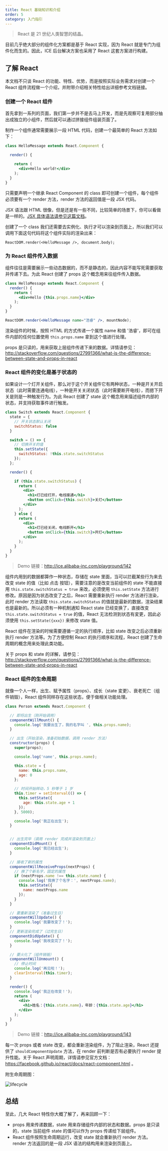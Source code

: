```yaml
---
title: React 基础知识和介绍
order: 5
category: 入门指引
---
```


> React 是 21 世纪人类智慧的结晶。

目前几乎绝大部分的组件化方案都是基于 React 实现，因为 React 就是专门为组件化而生的。因此，ICE 后台解决方案也采用了 React 这套方案进行构建。

## 了解 React

本文档不只谈 React 的功能、特性、优势，而是按照实际业务需求对创建一个 React 组件流程做一个介绍，并附带介绍相关特性给出详细参考文档链接。

### 创建一个 React 组件

首先拿到一系列的页面，我们第一步并不是去马上开发，而是先观察可复用部分抽出成独立的小组件，然后就可以通过拼接组件组装页面了。

制作一个组件通常需要展示一段 HTML 代码，创建一个最简单的 React 方法如下：

```jsx
class HelloMessage extends React.Component {

  render() {

    return (
      <div>Hello world!</div>
    );
  }
}
```
只需要声明一个继承 React Component 的 class 即可创建一个组件，每个组件必须要有一个 render 方法，render 方法的返回值是一段 JSX 代码。

JSX 语法跟 HTML 很像，但是还是有一些不同，比较简单的场景下，你可以看做是一样的。[JSX 具体语法请参见这篇文档](https://facebook.github.io/react/docs/jsx-in-depth-zh-CN.html)。

创建了一个 class 我们还需要去实例化、执行才可以渲染到页面上，所以我们可以调用下面这句代码将这个组件实际的渲染出来：

```
ReactDOM.render(<HelloMessage />, document.body);
```

### 为 React 组件传入数据

组件往往是需要展示一些动态数据的，而不是静态的，因此内容不能写死需要获取并传递下去。为此 React 创建了 props 这个概念用来往组件传入数据。

```jsx
class HelloMessage extends React.Component {
  render() {
    return (
      <div>Hello {this.props.name}</div>
    );
  }
}

ReactDOM.render(<HelloMessage name="浩睿" />, mountNode);
```
渲染组件的时候，按照 HTML 的方式传递一个属性 name 和值 '浩睿'，即可在组件内部的任何位置使用 `this.props.name` 拿到这个值进行处理。

props 是只读的，用来获取上层组件传递下来的数据。详情请参见：http://stackoverflow.com/questions/27991366/what-is-the-difference-between-state-and-props-in-react

### React 组件的变化是基于状态的

如果设计一个灯开关组件，那么对于这个开关组件它有两种状态，一种是开关开启状态（此时需要连通电线），一种是开关关闭状态（此时需要断开电线），而摁下开关是则是一种触发行为。为此 React 创建了 state 这个概念用来描述组件内部的状态，并支持获取事件进行触发。

```jsx
class Switch extends React.Component {
  state = {
    // 开关状态默认关闭
    switchStatus: false
  }

  switch = () => {
    // 切换开关的值
    this.setState({
      switchStatus: !this.state.switchStatus
    });
  };

  render() {

    if (this.state.switchStatus) {
      return (
        <div>
          <h1>灯已经打开，电线接通</h1>
          <button onClick={this.switch}>关灯</button>
        </div>
      );
    } else {
      return (
        <div>
          <h1>灯已经关闭，电线断开</h1>
          <button onClick={this.switch}>开灯</button>
        </div>
      );
    }
  }
}
```

> Demo 链接：http://ice.alibaba-inc.com/playground/142

组件内用到的数据都算作一种状态，存储在 state 里面，当可以拦截某些行为来去改变 state 的值（比如 点击 按钮），需要注意的是改变当前组件的 state 不能直接用 `this.state.switchStatus = true` 来改，必须使用 `this.setState` 方法进行修改。原因是因为状态改变了之后，React 需要重新执行 render 方法进行渲染，此时 render 方法读取 `this.state.switchStatus` 的值就是最新的数据，渲染结果也是最新的。所以必须有一种机制通知 React state 已经变换了，直接改变 `this.state.switchStatus = true` 的值，React 无法检测到状态有変更，因此必须使用 `this.setState({xxx})` 来修改 state 值。

React 组件在渲染的时候需要遵循一定的执行顺序，比如 state 改变之后必须重新执行 render 方法等。为了方便控制 React 的执行顺序和流程，React 创建了生命周期的概念用来处理此类功能。

关于 props 和 state 的详解，请参见：http://stackoverflow.com/questions/27991366/what-is-the-difference-between-state-and-props-in-react

### React 组件的生命周期

就像一个人一样，出生、赋予属性（props）、成长（state 変更）、衰老死亡（组件销毁），React 组件同样存在这些状态，便于做相关功能处理。

```jsx
class Person extends React.Component {

  // 即将出生（刚开始调用）
  componentWillMount() {
    console.log('我要出生了，我的名字叫 ', this.props.name);
  }

  // 出生（开始渲染，准备初始数据，调用 render 方法）
  constructor(props) {
    super(props);

    console.log('name', this.props.name);

    this.state = {
      name: this.props.name,
      age: 0
    };

    // 时间开始转动，5 秒等于 1 岁
    this.timer = setInterval(() => {
      this.setState({
        age: this.state.age + 1
      });
    }, 5000);

    console.log('我正在出生');
  }


  // 出生完毕（调用 render 完成并渲染到页面上）
  componentDidMount() {
    console.log('我已经出生');
  }

  // 接收了新的属性
  componentWillReceiveProps(nextProps) {
    // 换了个新名字，固定的属性
    if (nextProps.name !== this.state.name) {
      console.log('我换了个名字：', nextProps.name);
      this.setState({
        name: nextProps.name
      });
    }
  }

  // 要重新渲染了（准备过生日）
  componentWillUpdate() {
    console.log('我要改变了！');
  }
  // 更新渲染完成了（过完生日）
  componentDidUpdate() {
    console.log('我改变完了！');
  }

  // 要火化了（组件销毁）
  componentWillUnmount() {
    // 停止时间
    console.log('再见啦！');
    clearInterval(this.timer);
  }

  render() {
    console.log('我正在改变！');
    return (
      <div>
        <h1>姓名：{this.state.name}，年龄：{this.state.age}</h1>
      </div>
    );
  }
}
```

> Demo 链接：http://ice.alibaba-inc.com/playground/143

每一次 props 或者 state 改变，都会重新渲染组件，为了阻止渲染，React 还提供了 `shouldComponentUpdate` 方法，在 render 前判断是否有必要执行 render 提升性能。关于 React 声明周期，详情请参见官方文档：https://facebook.github.io/react/docs/react-component.html 。

附生命周期图：

![lifecycle](https://img.alicdn.com/tps/TB1Ng7_MpXXXXamXFXXXXXXXXXX-2850-2945.jpg)

## 总结

至此，几大 React 特性你大概了解了，再来回顾一下：

* props 用来传递数据，state 用来存储组件内部的状态和数据。props 是只读的，state 当前组件 state 的值可以作为 props 传递给下层组件。
* React 组件按照生命周期运行，改变 state 就会重新执行 render 方法。render 方法返回的是一段 JSX 语法的结构用来渲染到页面上。
